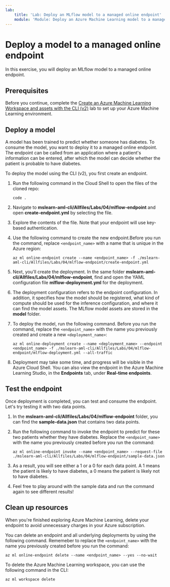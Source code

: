 ```yaml
---
lab:
    title: 'Lab: Deploy an MLflow model to a managed online endpoint'
    module: 'Module: Deploy an Azure Machine Learning model to a managed endpoint with CLI (v2)'
---
```


# Deploy a model to a managed online endpoint

In this exercise, you will deploy an MLflow model to a managed online endpoint.

## Prerequisites

Before you continue, complete the [Create an Azure Machine Learning Workspace and assets with the CLI (v2)](01-create-workspace.md) lab to set up your Azure Machine Learning environment.

## Deploy a model

A model has been trained to predict whether someone has diabetes. To consume the model, you want to deploy it to a managed online endpoint. The endpoint can be called from an application where a patient's information can be entered, after which the model can decide whether the patient is probable to have diabetes.

To deploy the model using the CLI (v2), you first create an endpoint.

1. Run the following command in the Cloud Shell to open the files of the cloned repo:

    ```azurecli
    code .
    ```

1. Navigate to **mslearn-aml-cli/Allfiles/Labs/04/mlflow-endpoint** and open **create-endpoint.yml** by selecting the file.
1. Explore the contents of the file. Note that your endpoint will use key-based authentication.
1. Use the following command to create the new endpoint.Before you run the command, replace `<endpoint_name>` with a name that is unique in the Azure region:

    ```azurecli
    az ml online-endpoint create --name <endpoint_name> -f ./mslearn-aml-cli/Allfiles/Labs/04/mlflow-endpoint/create-endpoint.yml
    ```

1. Next, you'll create the deployment. In the same folder **mslearn-aml-cli/Allfiles/Labs/04/mlflow-endpoint**, find and open the YAML configuration file **mlflow-deployment.yml** for the deployment.
1. The deployment configuration refers to the endpoint configuration. In addition, it specifies how the model should be registered, what kind of compute should be used for the inference configuration, and where it can find the model assets. The MLflow model assets are stored in the **model** folder.
1. To deploy the model, run the following command. Before you run the command, replace the `<endpoint_name>` with the name you previously created and create a new `<deployment_name>`:

    ```azurecli
    az ml online-deployment create --name <deployment_name> --endpoint <endpoint_name> -f ./mslearn-aml-cli/Allfiles/Labs/04/mlflow-endpoint/mlflow-deployment.yml --all-traffic
    ```

1. Deployment may take some time, and progress will be visible in the Azure Cloud Shell. You can also view the endpoint in the Azure Machine Learning Studio, in the **Endpoints** tab, under **Real-time endpoints**.

## Test the endpoint

Once deployment is completed, you can test and consume the endpoint. Let's try testing it with two data points.

1. In the **mslearn-aml-cli/Allfiles/Labs/04/mlflow-endpoint** folder, you can find the **sample-data.json** that contains two data points.
1. Run the following command to invoke the endpoint to predict for these two patients whether they have diabetes. Replace the `<endpoint_name>` with the name you previously created before you run the command:

    ```azurecli
    az ml online-endpoint invoke --name <endpoint_name> --request-file ./mslearn-aml-cli/Allfiles/Labs/04/mlflow-endpoint/sample-data.json
    ```

1. As a result, you will see either a 1 or a 0 for each data point. A 1 means the patient is likely to have diabetes, a 0 means the patient is likely not to have diabetes.
1. Feel free to play around with the sample data and run the command again to see different results!

## Clean up resources

When you're finished exploring Azure Machine Learning, delete your endpoint to avoid unnecessary charges in your Azure subscription.

You can delete an endpoint and all underlying deployments by using the following command. Rememeber to replace the `<endpoint_name>` with the name you previously created before you run the command:

```azurecli
az ml online-endpoint delete --name <endpoint_name> --yes --no-wait
```

To delete the Azure Machine Learning workspace, you can use the following command in the CLI:

```azurecli
az ml workspace delete
```
